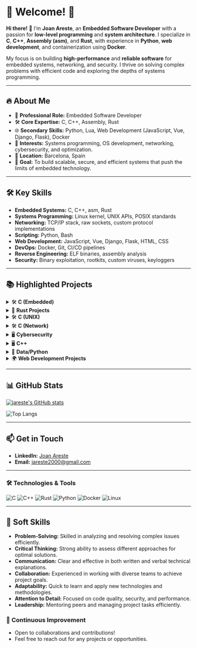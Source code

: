 # 🌟 **Welcome!** 🌟

**Hi there!** 👋 I’m **Joan Areste**, an **Embedded Software Developer** with a passion for **low-level programming** and **system architecture**. I specialize in **C**, **C++**, **Assembly (asm)**, and **Rust**, with experience in **Python**, **web development**, and containerization using **Docker**.

My focus is on building **high-performance** and **reliable software** for embedded systems, networking, and security. I thrive on solving complex problems with efficient code and exploring the depths of systems programming.

---

## 🔥 **About Me**
- 🏢 **Professional Role:** Embedded Software Developer  
- 🛠 **Core Expertise:** C, C++, Assembly, Rust  
- 🌐 **Secondary Skills:** Python, Lua, Web Development (JavaScript, Vue, Django, Flask), Docker  
- 🚀 **Interests:** Systems programming, OS development, networking, cybersecurity, and optimization.  
- 📍 **Location:** Barcelona, Spain  
- 🎯 **Goal:** To build scalable, secure, and efficient systems that push the limits of embedded technology.  

---

## 🛠️ **Key Skills**
- **Embedded Systems:** C, C++, asm, Rust  
- **Systems Programming:** Linux kernel, UNIX APIs, POSIX standards  
- **Networking:** TCP/IP stack, raw sockets, custom protocol implementations  
- **Scripting:** Python, Bash  
- **Web Development:** JavaScript, Vue, Django, Flask, HTML, CSS  
- **DevOps:** Docker, Git, CI/CD pipelines  
- **Reverse Engineering:** ELF binaries, assembly analysis  
- **Security:** Binary exploitation, rootkits, custom viruses, keyloggers  

---

## 📚 **Highlighted Projects**

<details>
<summary>🛠️ <b>C (Embedded)</b></summary>

1. **kfs** - Custom Kernel Implementation  
   - 🛠 **Tech Stack:** C, Assembly  
   - 📦 **Key Features:** Memory management (MMU), multitasking, custom syscalls, interrupts, and a file system.  
   - 🔗 [Repository Link](https://github.com/jareste/kfs)

2. **lem-ipc** - IPC-Based Mini-Game  
   - 🛠 **Tech Stack:** C  
   - 📦 **Key Features:** Single executable capable of managing inter-process communication (IPC) to start a game.  
   - 🔗 [Repository Link](https://github.com/jareste/lem-ipc)

4. **drivers-and-interrupts** - Custom Linux Driver Development  
   - 🛠 **Tech Stack:** C  
   - 📦 **Key Features:** Created and integrated custom drivers to explore Linux interrupt handling and driver architecture.  
   - 🔗 [Repository Link](https://github.com/jareste/drivers-and-interrupts)

</details>

<details>
<summary>🦀 <b>Rust Projects</b></summary>

1. **Gomoku** - Go Game with AI  
   - 🛠 **Tech Stack:** Rust  
   - 📦 **Key Features:** User interface and AI built using the Minimax algorithm for strategic gameplay.  
   - 🔗 [Repository Link](https://github.com/jareste/gomoku)

2. **Krpsim** - Optimized Graph Rendering  
   - 🛠 **Tech Stack:** Rust  
   - 📦 **Key Features:** Pathfinding optimization using custom algorithms for efficient graph traversal.  
   - 🔗 [Repository Link](https://github.com/jareste/krpsim)

3. **n-puzzle** - Scalable N-Puzzle Solver  
   - 🛠 **Tech Stack:** Rust  
   - 📦 **Key Features:** Implements A* and IDA* algorithms to solve N-puzzles of any size efficiently.  
   - 🔗 [Repository Link](https://github.com/jareste/n-puzzle)

</details>

<details>
<summary>🛠️ <b>C (UNIX)</b></summary>

1. **ls** - Custom `ls` Implementation  
   - 🛠 **Tech Stack:** C  
   - 📦 **Key Features:** Recreated the UNIX `ls` command with support for various flags and sorting options.  
   - 🔗 [Repository Link](https://github.com/jareste/ft_ls)

2. **strace** - Custom `strace` Implementation  
   - 🛠 **Tech Stack:** C  
   - 📦 **Key Features:** Reimplemented the `strace` command to trace system calls made by a program, supporting both 32-bit and 64-bit binaries.  
   - 🔗 [Repository Link](https://github.com/jareste/ft_strace)

</details>

<details>
<summary>🛠️ <b>C (Network)</b></summary>

1. **nmap** - Custom Nmap Implementation  
   - 🛠 **Tech Stack:** C  
   - 📦 **Key Features:** Port scanning techniques, OS detection, and understanding of raw socket programming.  
   - 🔗 [Repository Link](https://github.com/jareste/ft_nmap)

2. **ping** - Custom Ping Implementation  
   - 🛠 **Tech Stack:** C  
   - 📦 **Key Features:** Implementation of the ICMP ECHO protocol for network diagnostics and latency measurement.  
   - 🔗 [Repository Link](https://github.com/jareste/ft_ping)

3. **traceroute** - Custom Traceroute Implementation  
   - 🛠 **Tech Stack:** C  
   - 📦 **Key Features:** Analysis of routing paths and hop-by-hop latency using ICMP packets.  
   - 🔗 [Repository Link](https://github.com/jareste/ft_traceroute)

</details>

<details>
<summary>🖥️ <b>Cybersecurity</b></summary>

1. **ft_shield** - Trojan Daemon Service  
   - 🛠 **Tech Stack:** C  
   - 📦 **Key Features:** Implements a Linux daemon that exposes a root shell via a TCP port, with logging and connection management.  
   - 🔗 [Repository Link](https://github.com/jareste/ft_shield)

2. **tinky-winkey** - Windows Keylogger  
   - 🛠 **Tech Stack:** C (Windows)  
   - 📦 **Key Features:** Keylogger service using Windows API for capturing keystrokes and logging activities.  
   - 🔗 [Repository Link](https://github.com/jareste/tinky-winkey)

3. **famine** - Custom Virus  
   - 🛠 **Tech Stack:** Assembly  
   - 📦 **Key Features:** Self-replicating virus that infects binaries within target directories without altering functionality.  
   - 🔗 [Repository Link](https://github.com/jareste/famine)

</details>

<details>
<summary>🖥️ <b>C++</b></summary>

1. **irc** - IRC Server Compatible with irssi Client  
   - 🛠 **Tech Stack:** C++  
   - 📦 **Key Features:** Implemented an IRC server fully compatible with the irssi client, supporting multiple channels and users.  
   - 🔗 [Repository Link](https://github.com/jareste/ft_irc)

2. **matt-daemon** - Syslog-like Daemon Logger  
   - 🛠 **Tech Stack:** C++  
   - 📦 **Key Features:** Server capable of receiving, filtering, and storing logs with a syslog-like interface.  
   - 🔗 [Repository Link](https://github.com/jareste/matt-daemon)

</details>

<details>
<summary>🐍 <b>Data/Python</b></summary>

1. **linear regression** - Linear Regression Implementation  
   - 🛠 **Tech Stack:** Python  
   - 📦 **Key Features:** Developed a custom linear regression model for predictive analysis with data visualization.  
   - 🔗 [Repository Link](https://github.com/jareste/ft_linear_regression)

2. **dslr** - Data Science Logistic Regression  
   - 🛠 **Tech Stack:** Python  
   - 📦 **Key Features:** Implemented a logistic regression model with a focus on data analysis and feature engineering.  
   - 🔗 [Repository Link](https://github.com/jareste/dslr)

</details>

<details>
<summary>🌍 <b>Web Development Projects</b></summary>

1. **transcendence** - Web Application with Pong Game  
   - 🛠 **Tech Stack:** Docker, Django, JavaScript, HTML, CSS  
   - 📦 **Key Features:** User management, sessions, OAuth integration, WebSockets for real-time communication, 2FA, and more.  
   - 🔗 [Repository Link](https://github.com/jareste/ft_transcendence)

2. **matcha** - Tinder-like Web Application  
   - 🛠 **Tech Stack:** Docker, Flask, Vue, HTML, CSS  
   - 📦 **Key Features:** Custom ORM, user management, sessions, WebSockets, matching algorithms, and more.  
   - 🔗 [Repository Link](https://github.com/jareste/matcha)

</details>


---

## 📊 **GitHub Stats**
[![jareste's GitHub stats](https://github-readme-stats.vercel.app/api?username=jareste)](https://github.com/anuraghazra/github-readme-stats)

![Top Langs](https://github-readme-stats.vercel.app/api/top-langs/?username=jareste&theme=tokyonight&layout=compact&hide=TeX,CMake,Perl,Dart,Roff,Objective-C)

<!-- [![GitHub Streak](https://streak-stats.demolab.com?user=jareste&theme=tokyonight)](https://git.io/streak-stats) -->


---

## 📫 **Get in Touch**
- **LinkedIn:** [Joan Areste](https://www.linkedin.com/in/joan-arest%C3%A9/)
- **Email:** jareste2000@gmail.com

---

### 🛠️ **Technologies & Tools**
![C](https://img.shields.io/badge/-C-00599C?style=flat-square&logo=c&logoColor=white)
![C++](https://img.shields.io/badge/-C++-00599C?style=flat-square&logo=c%2B%2B&logoColor=white)
![Rust](https://img.shields.io/badge/-Rust-000000?style=flat-square&logo=rust&logoColor=white)
![Python](https://img.shields.io/badge/-Python-3776AB?style=flat-square&logo=python&logoColor=white)
![Docker](https://img.shields.io/badge/-Docker-2496ED?style=flat-square&logo=docker&logoColor=white)
![Linux](https://img.shields.io/badge/-Linux-FCC624?style=flat-square&logo=linux&logoColor=black)

---


## 🌟 **Soft Skills**
- **Problem-Solving:** Skilled in analyzing and resolving complex issues efficiently.  
- **Critical Thinking:** Strong ability to assess different approaches for optimal solutions.  
- **Communication:** Clear and effective in both written and verbal technical explanations.  
- **Collaboration:** Experienced in working with diverse teams to achieve project goals.  
- **Adaptability:** Quick to learn and apply new technologies and methodologies.  
- **Attention to Detail:** Focused on code quality, security, and performance.  
- **Leadership:** Mentoring peers and managing project tasks efficiently.  

### 🔄 **Continuous Improvement**
- Open to collaborations and contributions!  
- Feel free to reach out for any projects or opportunities.  



<!--
**jareste/jareste** is a ✨ _special_ ✨ repository because its `README.md` (this file) appears on your GitHub profile.

Here are some ideas to get you started:

- 🔭 I’m currently working on ...
- 🌱 I’m currently learning ...
- 👯 I’m looking to collaborate on ...
- 🤔 I’m looking for help with ...
- 💬 Ask me about ...
- 📫 How to reach me: ...
- 😄 Pronouns: ...
- ⚡ Fun fact: ...
-->
